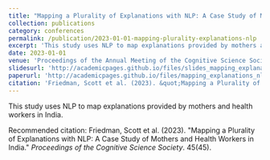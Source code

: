 ```yaml
---
title: "Mapping a Plurality of Explanations with NLP: A Case Study of Mothers and Health Workers in India"
collection: publications
category: conferences
permalink: /publication/2023-01-01-mapping-plurality-explanations-nlp
excerpt: 'This study uses NLP to map explanations provided by mothers and health workers in India.'
date: 2023-01-01
venue: 'Proceedings of the Annual Meeting of the Cognitive Science Society'
slidesurl: 'http://academicpages.github.io/files/slides_mapping_explanations_nlp.pdf'
paperurl: 'http://academicpages.github.io/files/mapping_explanations_nlp.pdf'
citation: 'Friedman, Scott et al. (2023). &quot;Mapping a Plurality of Explanations with NLP: A Case Study of Mothers and Health Workers in India.&quot; <i>Proceedings of the Cognitive Science Society</i>. 45(45).'
---
```

This study uses NLP to map explanations provided by mothers and health workers in India.

<!-- [Download slides here](http://academicpages.github.io/files/slides_mapping_explanations_nlp.pdf)

[Download paper here](http://academicpages.github.io/files/mapping_explanations_nlp.pdf) -->

Recommended citation: Friedman, Scott et al. (2023). "Mapping a Plurality of Explanations with NLP: A Case Study of Mothers and Health Workers in India." <i>Proceedings of the Cognitive Science Society</i>. 45(45).